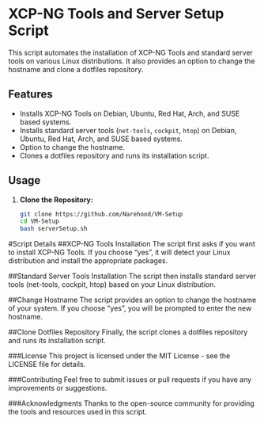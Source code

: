 # XCP-NG Tools and Server Setup Script

This script automates the installation of XCP-NG Tools and standard server tools on various Linux distributions. It also provides an option to change the hostname and clone a dotfiles repository.

## Features

- Installs XCP-NG Tools on Debian, Ubuntu, Red Hat, Arch, and SUSE based systems.
- Installs standard server tools (`net-tools`, `cockpit`, `htop`) on Debian, Ubuntu, Red Hat, Arch, and SUSE based systems.
- Option to change the hostname.
- Clones a dotfiles repository and runs its installation script.

## Usage

1. **Clone the Repository:**

   ```bash
   git clone https://github.com/Narehood/VM-Setup
   cd VM-Setup
   bash serverSetup.sh

#Script Details
##XCP-NG Tools Installation
The script first asks if you want to install XCP-NG Tools. If you choose “yes”, it will detect your Linux distribution and install the appropriate packages.

##Standard Server Tools Installation
The script then installs standard server tools (net-tools, cockpit, htop) based on your Linux distribution.

##Change Hostname
The script provides an option to change the hostname of your system. If you choose “yes”, you will be prompted to enter the new hostname.

##Clone Dotfiles Repository
Finally, the script clones a dotfiles repository and runs its installation script.

###License
This project is licensed under the MIT License - see the LICENSE file for details.

###Contributing
Feel free to submit issues or pull requests if you have any improvements or suggestions.

###Acknowledgments
Thanks to the open-source community for providing the tools and resources used in this script.
